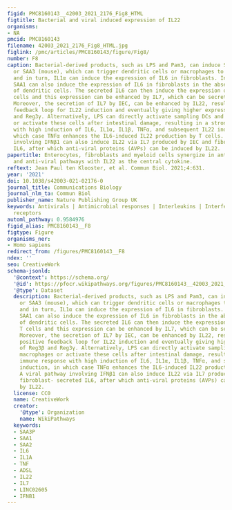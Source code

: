 ```yaml
---
figid: PMC8160143__42003_2021_2176_Fig8_HTML
figtitle: Bacterial and viral induced expression of IL22
organisms:
- NA
pmcid: PMC8160143
filename: 42003_2021_2176_Fig8_HTML.jpg
figlink: /pmc/articles/PMC8160143/figure/Fig8/
number: F8
caption: Bacterial-derived products, such as LPS and Pam3, can induce SAA1 (humans)
  or SAA3 (mouse), which can trigger dendritic cells or macrophages to produce IL1α
  and in turn, IL1α can induce the expression of IL6 in fibroblasts. In addition,
  SAA1 can also induce the expression of IL6 in fibroblasts in the absence of macrophages
  of dendritic cells. The secreted IL6 can then induce the expression of IL22 in T
  cells and this expression can be enhanced by IL7, which can be secreted by IEC.
  Moreover, the secretion of IL7 by IEC, can be enhanced by IL22, resulting in a positive
  feedback loop for IL22 induction and eventually giving higher expression of Reg3β
  and Reg3γ. Alternatively, LPS can directly activate sampling DCs and macrophages
  or activate these cells after intestinal damage, resulting in a strong immune response
  with high induction of IL6, IL1α, IL1β, TNFα, and subsequent IL22 induction, in
  which case TNFα enhances the IL6-induced IL22 production by T cells. A viral pathway
  involving IFNβ1 can also induce IL22 via IL7 produced by IEC and fibroblast- secreted
  IL6, after which anti-viral proteins (AVPs) can be induced by IL22.
papertitle: Enterocytes, fibroblasts and myeloid cells synergize in anti-bacterial
  and anti-viral pathways with IL22 as the central cytokine.
reftext: Jean Paul ten Klooster, et al. Commun Biol. 2021;4:631.
year: '2021'
doi: 10.1038/s42003-021-02176-0
journal_title: Communications Biology
journal_nlm_ta: Commun Biol
publisher_name: Nature Publishing Group UK
keywords: Antivirals | Antimicrobial responses | Interleukins | Interferons | Toll-like
  receptors
automl_pathway: 0.9584976
figid_alias: PMC8160143__F8
figtype: Figure
organisms_ner:
- Homo sapiens
redirect_from: /figures/PMC8160143__F8
ndex: ''
seo: CreativeWork
schema-jsonld:
  '@context': https://schema.org/
  '@id': https://pfocr.wikipathways.org/figures/PMC8160143__42003_2021_2176_Fig8_HTML.html
  '@type': Dataset
  description: Bacterial-derived products, such as LPS and Pam3, can induce SAA1 (humans)
    or SAA3 (mouse), which can trigger dendritic cells or macrophages to produce IL1α
    and in turn, IL1α can induce the expression of IL6 in fibroblasts. In addition,
    SAA1 can also induce the expression of IL6 in fibroblasts in the absence of macrophages
    of dendritic cells. The secreted IL6 can then induce the expression of IL22 in
    T cells and this expression can be enhanced by IL7, which can be secreted by IEC.
    Moreover, the secretion of IL7 by IEC, can be enhanced by IL22, resulting in a
    positive feedback loop for IL22 induction and eventually giving higher expression
    of Reg3β and Reg3γ. Alternatively, LPS can directly activate sampling DCs and
    macrophages or activate these cells after intestinal damage, resulting in a strong
    immune response with high induction of IL6, IL1α, IL1β, TNFα, and subsequent IL22
    induction, in which case TNFα enhances the IL6-induced IL22 production by T cells.
    A viral pathway involving IFNβ1 can also induce IL22 via IL7 produced by IEC and
    fibroblast- secreted IL6, after which anti-viral proteins (AVPs) can be induced
    by IL22.
  license: CC0
  name: CreativeWork
  creator:
    '@type': Organization
    name: WikiPathways
  keywords:
  - SAA3P
  - SAA1
  - SAA2
  - IL6
  - IL1A
  - TNF
  - ADSL
  - IL22
  - IL7
  - LINC02605
  - IFNB1
---
```

